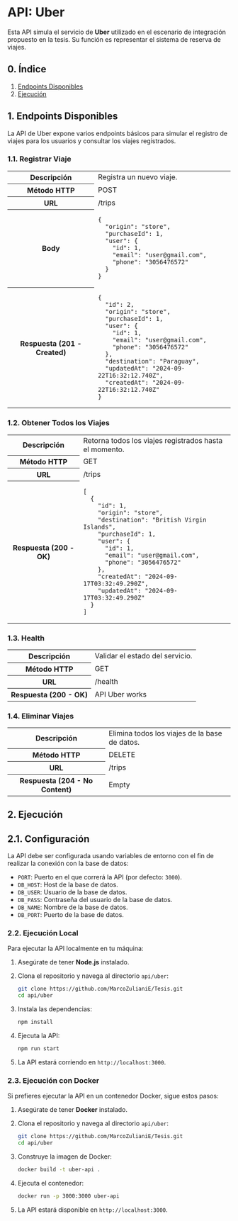 # API: Uber

Esta API simula el servicio de **Uber** utilizado en el escenario de integración propuesto en la tesis. Su función es representar el sistema de reserva de viajes.

## 0. Índice

1. [Endpoints Disponibles](#1-endpoints-disponibles)
2. [Ejecución](#2-ejecución)

## 1. Endpoints Disponibles

La API de Uber expone varios endpoints básicos para simular el registro de viajes para los usuarios y consultar los viajes registrados.

### 1.1. Registrar Viaje

<table>
  <tr>
    <th>Descripción</th>
    <td>Registra un nuevo viaje.</td>
  </tr>
  <tr>
    <th>Método HTTP</th>
    <td>POST</td>
  </tr>
  <tr>
    <th>URL</th>
    <td>/trips</td>
  </tr>
  <tr>
    <th>Body</th>
    <td>
      <pre><code>{
  "origin": "store",
  "purchaseId": 1,
  "user": {
    "id": 1,
    "email": "user@gmail.com",
    "phone": "3056476572"
  }
}</code></pre>
    </td>
  </tr>
  <tr>
    <th>Respuesta (201 - Created)</th>
    <td>
      <pre><code>{
  "id": 2,
  "origin": "store",
  "purchaseId": 1,
  "user": {
    "id": 1,
    "email": "user@gmail.com",
    "phone": "3056476572"
  },
  "destination": "Paraguay",
  "updatedAt": "2024-09-22T16:32:12.740Z",
  "createdAt": "2024-09-22T16:32:12.740Z"
}</code></pre>
    </td>
  </tr>
</table>

### 1.2. Obtener Todos los Viajes

<table>
  <tr>
    <th>Descripción</th>
    <td>Retorna todos los viajes registrados hasta el momento.</td>
  </tr>
  <tr>
    <th>Método HTTP</th>
    <td>GET</td>
  </tr>
  <tr>
    <th>URL</th>
    <td>/trips</td>
  </tr>
  <tr>
    <th>Respuesta (200 - OK)</th>
    <td>
      <pre><code>[
  {
    "id": 1,
    "origin": "store",
    "destination": "British Virgin Islands",
    "purchaseId": 1,
    "user": {
      "id": 1,
      "email": "user@gmail.com",
      "phone": "3056476572"
    },
    "createdAt": "2024-09-17T03:32:49.290Z",
    "updatedAt": "2024-09-17T03:32:49.290Z"
  }
]</code></pre>
    </td>
  </tr>
</table>

### 1.3. Health

<table>
  <tr>
    <th>Descripción</th>
    <td>Validar el estado del servicio.</td>
  </tr>
  <tr>
    <th>Método HTTP</th>
    <td>GET</td>
  </tr>
  <tr>
    <th>URL</th>
    <td>/health</td>
  </tr>
  <tr>
    <th>Respuesta (200 - OK)</th>
    <td>API Uber works</td>
  </tr>
</table>

### 1.4. Eliminar Viajes

<table>
  <tr>
    <th>Descripción</th>
    <td>Elimina todos los viajes de la base de datos.</td>
  </tr>
  <tr>
    <th>Método HTTP</th>
    <td>DELETE</td>
  </tr>
  <tr>
    <th>URL</th>
    <td>/trips</td>
  </tr>
  <tr>
    <th>Respuesta (204 - No Content)</th>
    <td>Empty</td>
  </tr>
</table>

## 2. Ejecución

## 2.1. Configuración

La API debe ser configurada usando variables de entorno con el fin de realizar la conexión con la base de datos:

- `PORT`: Puerto en el que correrá la API (por defecto: `3000`).
- `DB_HOST`: Host de la base de datos.
- `DB_USER`: Usuario de la base de datos.
- `DB_PASS`: Contraseña del usuario de la base de datos.
- `DB_NAME`: Nombre de la base de datos.
- `DB_PORT`: Puerto de la base de datos.

### 2.2. Ejecución Local

Para ejecutar la API localmente en tu máquina:

1. Asegúrate de tener **Node.js** instalado.

2. Clona el repositorio y navega al directorio `api/uber`:

   ```bash
   git clone https://github.com/MarcoZulianiE/Tesis.git
   cd api/uber
   ```

3. Instala las dependencias:

   ```bash
   npm install
   ```

4. Ejecuta la API:

   ```bash
   npm run start
   ```

5. La API estará corriendo en `http://localhost:3000`.

### 2.3. Ejecución con Docker

Si prefieres ejecutar la API en un contenedor Docker, sigue estos pasos:

1. Asegúrate de tener **Docker** instalado.

2. Clona el repositorio y navega al directorio `api/uber`:

   ```bash
   git clone https://github.com/MarcoZulianiE/Tesis.git
   cd api/uber
   ```

3. Construye la imagen de Docker:

   ```bash
   docker build -t uber-api .
   ```

4. Ejecuta el contenedor:

   ```bash
   docker run -p 3000:3000 uber-api
   ```

5. La API estará disponible en `http://localhost:3000`.
